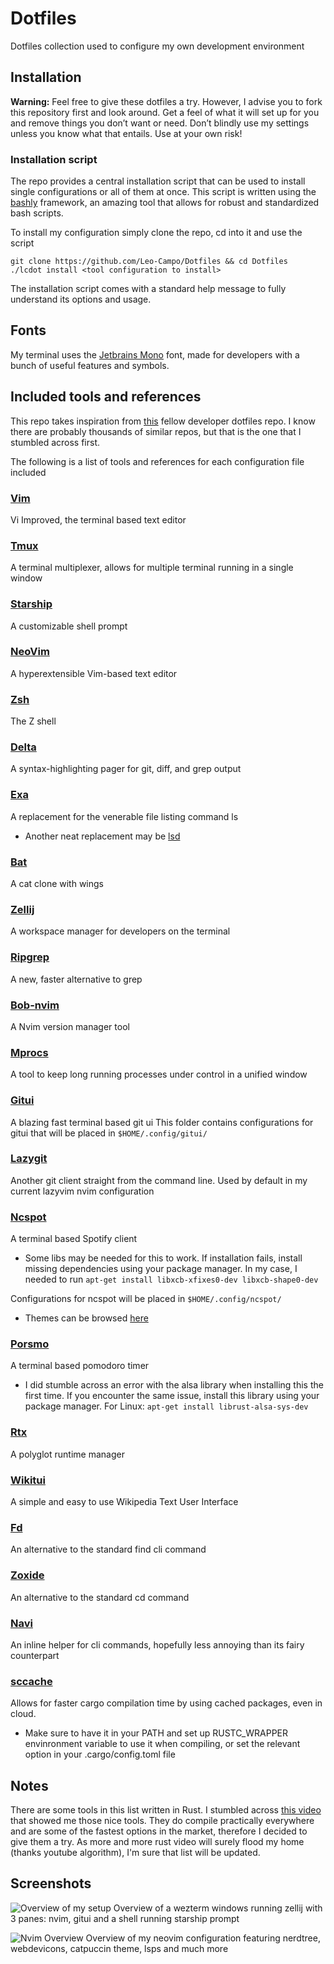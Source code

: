 # Dotfiles

Dotfiles collection used to configure my own development environment

## Installation

**Warning:** Feel free to give these dotfiles a try. However, I advise you to
fork this repository first and look around. Get a feel of what it will set up
for you and remove things you don’t want or need. Don’t blindly use my settings
unless you know what that entails. Use at your own risk!

### Installation script

The repo provides a central installation script that can be used to install
single configurations or all of them at once. This script is written using the
[bashly](https://bashly.dannyb.co/) framework, an amazing tool that allows for
robust and standardized bash scripts.

To install my configuration simply clone the repo, cd into it and use the script

```shell
git clone https://github.com/Leo-Campo/Dotfiles && cd Dotfiles
./lcdot install <tool configuration to install>
```

The installation script comes with a standard help message to fully understand
its options and usage.

## Fonts

My terminal uses the [Jetbrains Mono](https://www.jetbrains.com/lp/mono/) font,
made for developers with a bunch of useful features and symbols.

## Included tools and references

This repo takes inspiration from [this](https://github.com/benmatselby/dotfiles)
fellow developer dotfiles repo. I know there are probably thousands of similar
repos, but that is the one that I stumbled across first.

The following is a list of tools and references for each configuration file
included

### [Vim](https://github.com/vim/vim)
Vi Improved, the terminal based text editor

### [Tmux](https://github.com/tmux/tmux)
A terminal multiplexer, allows for multiple terminal running in a single window

### [Starship](https://github.com/starship/starship)
A customizable shell prompt

### [NeoVim](https://github.com/neovim/neovim)
A hyperextensible Vim-based text editor

### [Zsh](https://www.zsh.org/)
The Z shell

### [Delta](https://github.com/dandavison/delta)
A syntax-highlighting pager for git, diff, and grep output

### [Exa](https://github.com/ogham/exa)
A replacement for the venerable file listing command ls 
 - Another neat replacement may be [lsd](https://github.com/lsd-rs/lsd)

### [Bat](https://github.com/sharkdp/bat)
A cat clone with wings 

### [Zellij](https://github.com/zellij-org/zellij)
A workspace manager for developers on the terminal

### [Ripgrep](https://github.com/behnam/rust-ripgrep)
A new, faster alternative to grep

### [Bob-nvim](https://github.com/MordechaiHadad/bob)
A Nvim version manager tool 

### [Mprocs](https://github.com/pvolok/mprocs)
A tool to keep long running processes under control in a unified window

### [Gitui](https://github.com/extrawurst/gitui)
A blazing fast terminal based git ui 
This folder contains configurations for gitui that will be placed in `$HOME/.config/gitui/`

### [Lazygit](https://github.com/jesseduffield/lazygit#installation)
Another git client straight from the command line. Used by default in my current lazyvim nvim configuration

### [Ncspot](https://github.com/hrkfdn/ncspot)
A terminal based Spotify client
  - Some libs may be needed for this to work. If installation fails, install 
    missing dependencies using your package manager. In my case, I needed to run 
    `apt-get install libxcb-xfixes0-dev libxcb-shape0-dev`

Configurations for ncspot will be placed in `$HOME/.config/ncspot/`
  - Themes can be browsed [here](https://github.com/hrkfdn/ncspot/pull/40)

### [Porsmo](https://github.com/ColorCookie-dev/porsmo)
A terminal based pomodoro timer
- I did stumble across an error with the alsa library when installing this 
    the first time. If you encounter the same issue, install this library using 
    your package manager. For Linux: `apt-get install librust-alsa-sys-dev`

### [Rtx](https://github.com/jdxcode/rtx)
A polyglot runtime manager 

### [Wikitui](https://builditluc.github.io/wiki-tui/0.7/)
A simple and easy to use Wikipedia Text User Interface

### [Fd](https://github.com/sharkdp/fd)
An alternative to the standard find cli command 

### [Zoxide](https://github.com/ajeetdsouza/zoxide)
An alternative to the standard cd command

### [Navi](https://github.com/denisidoro/navi)
An inline helper for cli commands, hopefully less annoying than its fairy counterpart

### [sccache](https://github.com/mozilla/sccache)
Allows for faster cargo compilation time by using cached packages, even in cloud.
- Make sure to have it in your PATH and set up RUSTC_WRAPPER envinronment variable
to use it when compiling, or set the relevant option in your .cargo/config.toml file

## Notes 
There are some tools in this list written in Rust. I stumbled across [this video](https://youtu.be/dFkGNe4oaKk) that showed me those nice tools.
They do compile practically everywhere and are some of the fastest options in the market,
therefore I decided to give them a try. As more and more rust video will surely 
flood my home (thanks youtube algorithm), I'm sure that list will be updated.

## Screenshots

![Overview of my setup](/../screenshots/images/OverviewSetup.png?raw=true "Setup Overview")
Overview of a wezterm windows running zellij with 3 panes: nvim, gitui and a
shell running starship prompt

![Nvim Overview](/../screenshots/images/NvimOverview.png?raw=true "Nvim overview")
Overview of my neovim configuration featuring nerdtree, webdevicons, catpuccin
theme, lsps and much more

